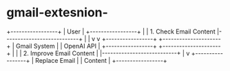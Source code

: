 # gmail-extesnion-

+-----------------+
|      User       |
+-----------------+
        |
        |  1. Check Email Content
        |---------------------------+
        |                           |
        v                           v
+-----------------+        +---------------------+
| Gmail System    |        | OpenAI API          |
+-----------------+        +---------------------+
        |                           |
        |  2. Improve Email Content |
        |---------------------------+
        |
        v
+-----------------+
| Replace Email   |
| Content         |
+-----------------+
